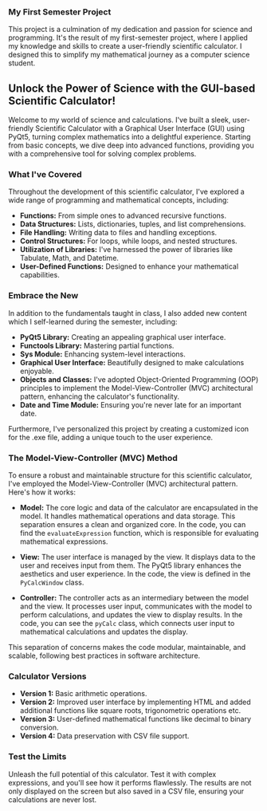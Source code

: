 

### My First Semester Project

This project is a culmination of my dedication and passion for science and programming. It's the result of my first-semester project, where I applied my knowledge and skills to create a user-friendly scientific calculator. I designed this to simplify my mathematical journey as a computer science student.

## Unlock the Power of Science with the GUI-based Scientific Calculator!

Welcome to my world of science and calculations. I've built a sleek, user-friendly Scientific Calculator with a Graphical User Interface (GUI) using PyQt5, turning complex mathematics into a delightful experience. Starting from basic concepts, we dive deep into advanced functions, providing you with a comprehensive tool for solving complex problems.


### What I've Covered

Throughout the development of this scientific calculator, I've explored a wide range of programming and mathematical concepts, including:

- **Functions:** From simple ones to advanced recursive functions.
- **Data Structures:** Lists, dictionaries, tuples, and list comprehensions.
- **File Handling:** Writing data to files and handling exceptions.
- **Control Structures:** For loops, while loops, and nested structures.
- **Utilization of Libraries:** I've harnessed the power of libraries like Tabulate, Math, and Datetime.
- **User-Defined Functions:** Designed to enhance your mathematical capabilities.

### Embrace the New

In addition to the fundamentals taught in class, I also added new content which I self-learned during the semester, including:

- **PyQt5 Library:** Creating an appealing graphical user interface.
- **Functools Library:** Mastering partial functions.
- **Sys Module:** Enhancing system-level interactions.
- **Graphical User Interface:** Beautifully designed to make calculations enjoyable.
- **Objects and Classes:** I've adopted Object-Oriented Programming (OOP) principles to implement the Model-View-Controller (MVC) architectural pattern, enhancing the calculator's functionality.
- **Date and Time Module:** Ensuring you're never late for an important date.

Furthermore, I've personalized this project by creating a customized icon for the .exe file, adding a unique touch to the user experience.

### The Model-View-Controller (MVC) Method

To ensure a robust and maintainable structure for this scientific calculator, I've employed the Model-View-Controller (MVC) architectural pattern. Here's how it works:

- **Model:** The core logic and data of the calculator are encapsulated in the model. It handles mathematical operations and data storage. This separation ensures a clean and organized core. In the code, you can find the `evaluateExpression` function, which is responsible for evaluating mathematical expressions.

- **View:** The user interface is managed by the view. It displays data to the user and receives input from them. The PyQt5 library enhances the aesthetics and user experience. In the code, the view is defined in the `PyCalcWindow` class.

- **Controller:** The controller acts as an intermediary between the model and the view. It processes user input, communicates with the model to perform calculations, and updates the view to display results. In the code, you can see the `pyCalc` class, which connects user input to mathematical calculations and updates the display.

This separation of concerns makes the code modular, maintainable, and scalable, following best practices in software architecture.


### Calculator Versions

- **Version 1:** Basic arithmetic operations.
- **Version 2:** Improved user interface by implementing HTML and added additional functions like square roots, trigonometric operations etc.
- **Version 3:** User-defined mathematical functions like decimal to binary conversion.
- **Version 4:** Data preservation with CSV file support.


### Test the Limits

Unleash the full potential of this calculator. Test it with complex expressions, and you'll see how it performs flawlessly. The results are not only displayed on the screen but also saved in a CSV file, ensuring your calculations are never lost.
